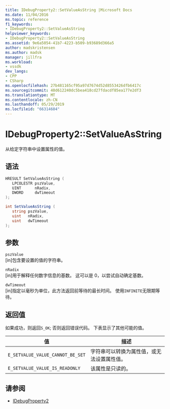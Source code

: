```yaml
---
title: IDebugProperty2::SetValueAsString |Microsoft Docs
ms.date: 11/04/2016
ms.topic: reference
f1_keywords:
- IDebugProperty2::SetValueAsString
helpviewer_keywords:
- IDebugProperty2::SetValueAsString
ms.assetid: 9e6a5054-41b7-4223-b509-b93689d366a5
author: madskristensen
ms.author: madsk
manager: jillfra
ms.workload:
- vssdk
dev_langs:
- CPP
- CSharp
ms.openlocfilehash: 27b481165cf95a97d7674d52d8553426dfb6417c
ms.sourcegitcommit: 40d612240dc5bea418cd27fdacdf85ea177e2df3
ms.translationtype: MT
ms.contentlocale: zh-CN
ms.lasthandoff: 05/29/2019
ms.locfileid: "66314604"
---
```

# <a name="idebugproperty2setvalueasstring"></a>IDebugProperty2::SetValueAsString
从给定字符串中设置属性的值。

## <a name="syntax"></a>语法

```cpp
HRESULT SetValueAsString ( 
   LPCOLESTR pszValue,
   UINT      nRadix,
   DWORD     dwTimeout
);
```

```csharp
int SetValueAsString ( 
   string pszValue,
   uint   nRadix,
   uint   dwTimeout
);
```

## <a name="parameters"></a>参数
`pszValue`\
[in]包含要设置的值的字符串。

`nRadix`\
[in]用于解释任何数字信息的基数。 这可以是 0，以尝试自动确定基数。

`dwTimeout`\
[in]指定以毫秒为单位，此方法返回前等待的最长时间。 使用`INFINITE`无限期等待。

## <a name="return-value"></a>返回值
 如果成功，则返回`S_OK`; 否则返回错误代码。 下表显示了其他可能的值。

|值|描述|
|-----------|-----------------|
|`E_SETVALUE_VALUE_CANNOT_BE_SET`|字符串可以转换为属性值，或无法设置属性值。|
|`E_SETVALUE_VALUE_IS_READONLY`|该属性是只读的。|

## <a name="see-also"></a>请参阅
- [IDebugProperty2](../../../extensibility/debugger/reference/idebugproperty2.md)